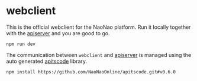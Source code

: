 # webclient

This is the official webclient for the NaoNao platform. Run it locally together
with the [apiserver] and you are good to go.

```
npm run dev
```

The communication between `webclient` and [apiserver] is managed using the auto
generated [apitscode] library. 

```
npm install https://github.com/NaoNaoOnline/apitscode.git#v0.6.0
```



[apiserver]: https://github.com/NaoNaoOnline/apiserver
[apitscode]: https://github.com/NaoNaoOnline/apitscode
